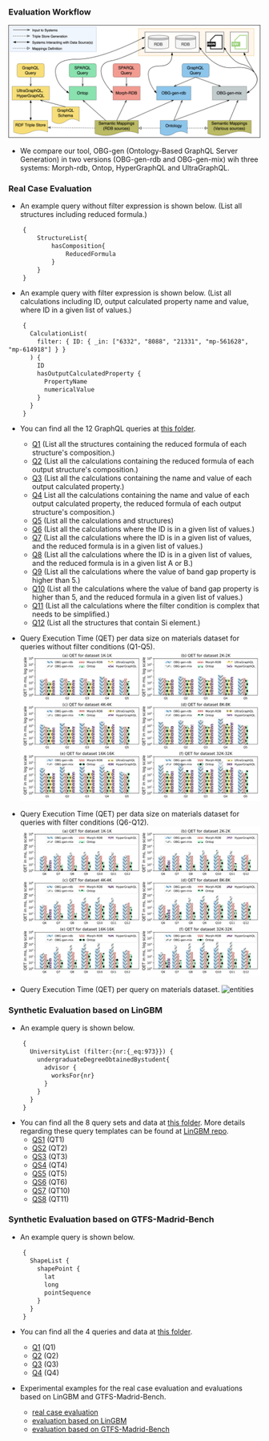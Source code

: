 
### Evaluation Workflow

<p align="center">
  <img src="../figures/evaluation-workflow.png" alt="workflow"/>
</p>

* We compare our tool, OBG-gen (Ontology-Based GraphQL Server Generation) in two versions (OBG-gen-rdb and OBG-gen-mix) wih three systems: Morph-rdb, Ontop, HyperGraphQL and UltraGraphQL.

### Real Case Evaluation

* An example query without filter expression is shown below. (List all structures including reduced formula.)
```
    {
        StructureList{
            hasComposition{
                ReducedFormula
            }
        }
    }
```

* An example query with filter expression is shown below. (List all calculations including ID, output calculated property name and value, where ID in a given list of values.)
``` 
    {
      CalculationList(
        filter: { ID: { _in: ["6332", "8088", "21331", "mp-561628", "mp-614918"] } }
      ) {
        ID
        hasOutputCalculatedProperty {
          PropertyName
          numericalValue
        }
      }
    }
```

* You can find all the 12 GraphQL queries at [this folder](./materials_design_domain/OBG-gen/README.md).
    * [Q1](./materials_design_domain/OBG-gen/query1.graphql) (List all the structures containing the reduced formula of each structure's composition.)
    * [Q2](./materials_design_domain/OBG-gen/query2.graphql) (List all the calculations containing the reduced formula of each output structure's composition.)
    * [Q3](./materials_design_domain/OBG-gen/query3.graphql) (List all the calculations containing the name and value of each output calculated property.)
    * [Q4](./materials_design_domain/OBG-gen/query4.graphql) List all the calculations containing the name and value of each output calculated property, the reduced formula of each output structure's composition.)
    * [Q5](./materials_design_domain/OBG-gen/query5.graphql) (List all the calculations and structures)
    * [Q6](./materials_design_domain/OBG-gen/query6.graphql) (List all the calculations where the ID is in a given list of values.)
    * [Q7](./materials_design_domain/OBG-gen/query7.graphql) (List all the calculations where the ID is in a given list of values, and the reduced formula is in a given list of values.)
    * [Q8](./materials_design_domain/OBG-gen/query8.graphql) (List all the calculations where the ID is in a given list of values, and the reduced formula is in a given list A or B.)
    * [Q9](./materials_design_domain/OBG-gen/query9.graphql) (List all the calculations where the value of band gap property is higher than 5.)
    * [Q10](./materials_design_domain/OBG-gen/query10.graphql) (List all the calculations where the value of band gap property is higher than 5, and the reduced formula in a given list of values.)
    * [Q11](./materials_design_domain/OBG-gen/query11.graphql) (List all the calculations where the filter condition is complex that needs to be simplified.)
    * [Q12](./materials_design_domain/OBG-gen/query12.graphql) (List all the structures that contain Si element.)


* Query Execution Time (QET) per data size on materials dataset for queries without filter conditions (Q1-Q5).
![entities](../figures/evaluation-md-QETs-per-dataset-1_5.png "per-dataset-1_5")
* Query Execution Time (QET) per data size on materials dataset for queries with filter conditions (Q6-Q12).
![entities](../figures/evaluation-md-QETs-per-dataset-6_12.png "per-dataset-6_12")
* Query Execution Time (QET) per query on materials dataset.
![entities](../figures/evaluation-md-QETs-per-query.png "per-query")

### Synthetic Evaluation based on LinGBM

* An example query is shown below.
```
    { 
      UniversityList (filter:{nr:{_eq:973}}) { 
        undergraduateDegreeObtainedBystudent{ 
          advisor { 
            worksFor{nr} 
          } 
        } 
      } 
    } 
```
* You can find all the 8 query sets and data at [this folder](./university_domain/README.md). More details regarding these query templates can be found at [LinGBM repo](https://github.com/LiUGraphQL/LinGBM/wiki/Query-Templates-of-the-Benchmark).
    * [QS1](./university_domain/QT1) (QT1)
    * [QS2](./university_domain/QT2) (QT2)
    * [QS3](./university_domain/QT3) (QT3)
    * [QS4](./university_domain/QT4) (QT4)
    * [QS5](./university_domain/QT5) (QT5)
    * [QS6](./university_domain/QT6) (QT6)
    * [QS7](./university_domain/QT10) (QT10)
    * [QS8](./university_domain/QT11) (QT11)

### Synthetic Evaluation based on GTFS-Madrid-Bench

* An example query is shown below.
```
    { 
      ShapeList { 
        shapePoint { 
          lat
          long
          pointSequence
        } 
      } 
    } 
```
* You can find all the 4 queries and data at [this folder](./transport_domain/README.md).
    * [Q1](./transport_domain/q1.graphql) (Q1)
    * [Q2](./transport_domain/q2.graphql) (Q2)
    * [Q3](./transport_domain/q3.graphql) (Q3)
    * [Q4](./transport_domain/q4.graphql) (Q4)


* Experimental examples for the real case evaluation and evaluations based on LinGBM and GTFS-Madrid-Bench.
    * [real case evaluation](./materials_design_domain/README.md)
    * [evaluation based on LinGBM](./university_domain/README.md)
    * [evaluation based on GTFS-Madrid-Bench](./transport_domain/README.md)
